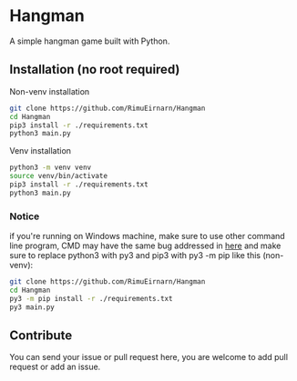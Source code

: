 # Hangman

A simple hangman game built with Python.

## Installation (no root required)

Non-venv installation

```sh
git clone https://github.com/RimuEirnarn/Hangman
cd Hangman
pip3 install -r ./requirements.txt
python3 main.py
```

Venv installation

```sh
python3 -m venv venv
source venv/bin/activate
pip3 install -r ./requirements.txt
python3 main.py
```

### Notice

if you're running on Windows machine, make sure to use other command line program, CMD may have the same bug addressed in [here](https://github.com/RimuEirnarn/PyMarquee#problems--bugs) and make sure to replace python3 with py3 and pip3 with py3 -m pip like this (non-venv):

```sh
git clone https://github.com/RimuEirnarn/Hangman
cd Hangman
py3 -m pip install -r ./requirements.txt
py3 main.py
```

## Contribute

You can send your issue or pull request here, you are welcome to add pull request or add an issue.
